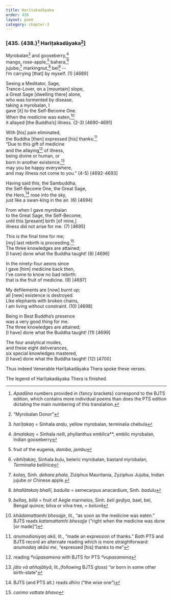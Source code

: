 ```yaml
---
title: Harīṭakadāyaka
order: 438
layout: poem
category: chapter-3
---
```


### \[435. {438.}[^1] Harīṭakadāyaka[^2]\]

Myrobalan[^3] and gooseberry,[^4]  
mango, rose-apple,[^5] bahera,[^6]  
jujube,[^7] markingnut,[^8] bel[^9] --  
I’m carrying \[that\] by myself. (1) \[4689\]

Seeing a Meditator, Sage,  
Trance-Lover, on a \[mountain\] slope,  
a Great Sage \[dwelling there\] alone,  
who was tormented by disease,  
taking a myrobalan, I  
gave \[it\] to the Self-Become One.  
When the medicine was eaten,[^10]  
it allayed \[the Buddha’s\] illness. (2-3) \[4690-4691\]

With \[his\] pain eliminated,  
the Buddha \[then\] expressed \[his\] thanks:[^11]  
“Due to this gift of medicine  
and the allaying[^12] of illness,  
being divine or human, or  
born in another existence,[^13]  
may you be happy everywhere,  
and may illness not come to you.” (4-5) \[4692-4693\]

Having said this, the Sambuddha,  
the Self-Become One, the Great Sage,  
the Hero,[^14] rose into the sky,  
just like a swan-king in the air. (6) \[4694\]

From when I gave myrobalan  
to the Great Sage, the Self-Become,  
until this \[present\] birth \[of mine,\]  
illness did not arise for me. (7) \[4695\]

This is the final time for me;  
\[my\] last rebirth is proceeding.[^15]  
The three knowledges are attained;  
\[I have\] done what the Buddha taught! (8) \[4696\]

In the ninety-four aeons since  
I gave \[him\] medicine back then,  
I’ve come to know no bad rebirth:  
that is the fruit of medicine. (9) \[4697\]

My defilements are \[now\] burnt up;  
all \[new\] existence is destroyed.  
Like elephants with broken chains,  
I am living without constraint. (10) \[4698\]

Being in Best Buddha’s presence  
was a very good thing for me.  
The three knowledges are attained;  
\[I have\] done what the Buddha taught! (11) \[4699\]

The four analytical modes,  
and these eight deliverances,  
six special knowledges mastered,  
\[I have\] done what the Buddha taught! (12) \[4700\]

Thus indeed Venerable Harīṭakadāyaka Thera spoke these verses.

The legend of Harīṭakadāyaka Thera is finished.

[^1]: *Apadāna* numbers provided in {fancy brackets} correspond to the BJTS edition, which contains more individual poems than does the PTS edition dictating the main numbering of this translation.

[^2]: “Myrobalan Donor”

[^3]: *harīṭakaŋ* = Sinhala *araḷu*, yellow myrobalan, terminalia chebula

[^4]: *āmalakaŋ* = Sinhala *nelli*, phyllanthus emblica**, emblic myrobalan, Indian gooseberry

[^5]: fruit of the eugenia, *damba*, *jambu*

[^6]: *vibhīṭakaŋ*, Sinhala *buḷu*, beleric myrobalan, bastard myrobalan, *Terminalia bellirica*

[^7]: *kolaŋ*, Sinh. *ḍebara phala*, Ziziphus Mauritania, Zyziphus Jujuba, Indian jujube or Chinese apple.

[^8]: *bhallātakaŋ bhallī, badulla* = semecarpus anacardium, Sinh. *badulu*

[^9]: *bellaŋ*, *billā* = fruit of Aegle marmelos, Sinh. *beli geḍiya*, bael, bel, Bengal quince; bilva or vilva tree, = *beluvā*

[^10]: *khādamattamhi bhesajje*, lit., “as soon as the medicine was eaten.” BJTS reads *katamattamhi bhesajje* (“right when the medicine was done \[or made\]”)

[^11]: *anumodianiyaŋ akā*, lit., “made an expression of thanks.” Both PTS and BJTS record an alternate reading which is more straightforward: *anumodaŋ akāsi me*, “expressed \[his\] thanks to me”

[^12]: reading *ºvūpasamena* with BJTS for PTS *ºvupasamena*

[^13]: *jāto vā aññajātiyā*, lit.,(following BJTS gloss) “or born in some other birth-state”

[^14]: BJTS (and PTS alt.) reads *dhīro* (“the wise one”)

[^15]: *carimo vattate bhavo*
